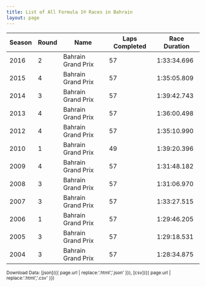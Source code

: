 ```yaml
---
title: List of All Formula 1® Races in Bahrain
layout: page
---
```


| Season | Round | Name | Laps Completed | Race Duration |
|--|--|--|--|--|
| 2016 | 2 | Bahrain Grand Prix | 57 | 1:33:34.696 |
| 2015 | 4 | Bahrain Grand Prix | 57 | 1:35:05.809 |
| 2014 | 3 | Bahrain Grand Prix | 57 | 1:39:42.743 |
| 2013 | 4 | Bahrain Grand Prix | 57 | 1:36:00.498 |
| 2012 | 4 | Bahrain Grand Prix | 57 | 1:35:10.990 |
| 2010 | 1 | Bahrain Grand Prix | 49 | 1:39:20.396 |
| 2009 | 4 | Bahrain Grand Prix | 57 | 1:31:48.182 |
| 2008 | 3 | Bahrain Grand Prix | 57 | 1:31:06.970 |
| 2007 | 3 | Bahrain Grand Prix | 57 | 1:33:27.515 |
| 2006 | 1 | Bahrain Grand Prix | 57 | 1:29:46.205 |
| 2005 | 3 | Bahrain Grand Prix | 57 | 1:29:18.531 |
| 2004 | 3 | Bahrain Grand Prix | 57 | 1:28:34.875 |

<small>Download Data: [json]({{ page.url | replace:'.html','.json' }}), [csv]({{ page.url | replace:'.html','.csv' }})</small>
